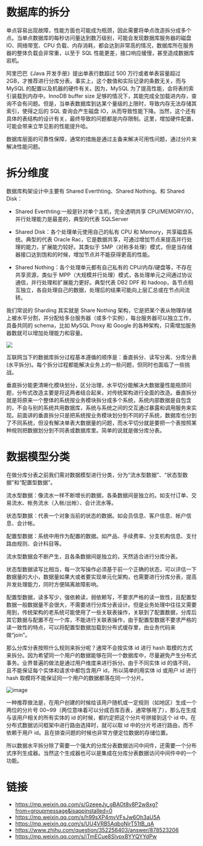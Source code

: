# 数据库的拆分

单点容易出现故障，性能方面也可能成为瓶颈，因此需要将单点改造拆分成多个点。当单点数据库的每秒访问量达到数万级别，可能会发现数据库服务器的磁盘 IO、网络带宽、CPU 负载、内存消耗，都会达到非常高的情况，数据库所在服务器的整体负载会非常重，以至于 SQL 性能更差，接口响应缓慢，甚至造成数据库宕机。

阿里巴巴《Java 开发手册》提出单表行数超过 500 万行或者单表容量超过 2GB，才推荐进行分库分表。事实上，这个数值和实际记录的条数无关，而与 MySQL 的配置以及机器的硬件有关。因为，MySQL 为了提高性能，会将表的索引装载到内存中。InnoDB buffer size 足够的情况下，其能完成全加载进内存，查询不会有问题。但是，当单表数据库到达某个量级的上限时，导致内存无法存储其索引，使得之后的 SQL 查询会产生磁盘 IO，从而导致性能下降。当然，这个还有具体的表结构的设计有关，最终导致的问题都是内存限制。这里，增加硬件配置，可能会带来立竿见影的性能提升哈。

数据库层面的可靠性保障，通常的措施是通过主备来解决可用性问题，通过分片来解决性能问题。

# 拆分维度

数据库构架设计中主要有 Shared Everthting、Shared Nothing、和 Shared Disk：

- Shared Everthting:一般是针对单个主机，完全透明共享 CPU/MEMORY/IO，并行处理能力是最差的，典型的代表 SQLServer

- Shared Disk：各个处理单元使用自己的私有 CPU 和 Memory，共享磁盘系统。典型的代表 Oracle Rac，它是数据共享，可通过增加节点来提高并行处理的能力，扩展能力较好。其类似于 SMP（对称多处理）模式，但是当存储器接口达到饱和的时候，增加节点并不能获得更高的性能。

- Shared Nothing：各个处理单元都有自己私有的 CPU/内存/硬盘等，不存在共享资源，类似于 MPP（大规模并行处理）模式，各处理单元之间通过协议通信，并行处理和扩展能力更好。典型代表 DB2 DPF 和 hadoop，各节点相互独立，各自处理自己的数据，处理后的结果可能向上层汇总或在节点间流转。

我们常说的 Sharding 其实就是 Share Nothing 架构，它是把某个表从物理存储上被水平分割，并分配给多台服务器（或多个实例），每台服务器可以独立工作，具备共同的 schema，比如 MySQL Proxy 和 Google 的各种架构，只需增加服务器数就可以增加处理能力和容量。

![](https://i.postimg.cc/KvrvXBDQ/image.png)

互联网当下的数据库拆分过程基本遵循的顺序是：垂直拆分、读写分离、分库分表(水平拆分)。每个拆分过程都能解决业务上的一些问题，但同时也面临了一些挑战。

垂直拆分能更清晰化模块划分，区分治理，水平切分能解决大数据量性能瓶颈问题，分布式改造主要是将这两者结合起来，对传统架构进行全面的改造。垂直拆分就是将原来一个整体的系统按业务模块拆分成多个系统，系统内部数据是自包含的，不会与别的系统共用数据库，系统与系统之间的交互通过暴露和调用服务来实现。前面讲的垂直拆分只是把系统按业务模块划分到不同的子系统，数据库也分到了不同系统，但没有解决单表大数据量的问题，而水平切分就是要把一个表按照某种规则把数据划分到不同表或数据库里。简单的说就是做分库分表。

# 数据模型分类

在做分库分表之前我们需对数据模型进行分类，分为“流水型数据”、“状态型数据”和“配置型数据”。

流水型数据：像流水一样不断增长的数据，各条数据间是独立的。如支付订单、交易流水、帐务流水（入帐/出帐）、会计流水等。

状态型数据：代表一个对象当前的状态的数据。如会员信息、客户信息、帐户信息、会计帐。

配置型数据：系统中用作为配置的数据。如产品、手续费率、分支机构信息、支付路由规则、会计科目等。

流水型数据会不断产生，且各条数据间是独立的，天然适合进行分库分表。

状态型数据读写比相当，每一次写操作必须基于前一个正确的状态，可以评估一下数据量的大小，数据量如果大或者要实现单元化架构，也需要进行分库分表，提高并发处理能力，同时方便隔离故障影响。

配置型数据，读多写少，强依赖读，弱依赖写，不要求严格的读一致性，且配置型数据一般数据量不会很大，不需要进行分库分表设计。但是业务处理中往往又需要用到，传统架构的老系统可能使用了一些关联表操作，关联到了配置数据，分库后其它数据与配置不在一个库，不能进行关联表操作，由于配置型数据不要求严格的读一致性的特点，可以将配置型数据加载到分布式缓存里，由业务代码来做“join”。

那么分库分表按照什么规则来拆分呢？通常不会按实体 id 进行 hash 取模的方式来拆分。因为希望同一个用户的数据能够在同一个数据库中，尽量避免产生分布式事务。业界普遍的做法是通过用户维度来进行拆分。由于不同实体 id 的值不同，且不能保证每个实体和请求中都包含用户 id，所以简单的用实体 id 或用户 id 进行 hash 取模将不能保证同一个用户的数据都落在同一个分片。

![image](https://user-images.githubusercontent.com/5803001/51815819-73b83380-22fe-11e9-8732-479e33b85bca.png)

一种推荐做法是，在用户创建的时候给该用户随机或一定规则（如地区）生成一个两位的分片号 00~99（两位意味着可以分成百库百表，通常够用了），那么在生成与该用户相关的所有实体的 id 的时候，都约定把这个分片号拼接到这个 id 中。在分布式数据访问框架中进行路由选择时，就可以取 id 中的分片号进行路由，而不依赖于用户 id。且在排查问题的时候也非常方便定位数据的存储位置。

所以数据水平拆分除了需要一个强大的分库分表数据访问中间件，还需要一个分布式序列生成器。当然这个生成器也可以是集成在分库分表数据访问中间件中的一个功能。

# 链接

- https://mp.weixin.qq.com/s/GzeeeJy_gBAOt8v8P2w8xg?from=groupmessage&isappinstalled=0
- https://mp.weixin.qq.com/s/h99sXP4mvVFsJw6Oh3aU5A
- https://mp.weixin.qq.com/s/UU4VRB5AqboNjrT51tB_qA
- https://www.zhihu.com/question/352256403/answer/878523206
- https://mp.weixin.qq.com/s/iTmECue8SlvpxBYYQYYdPw
